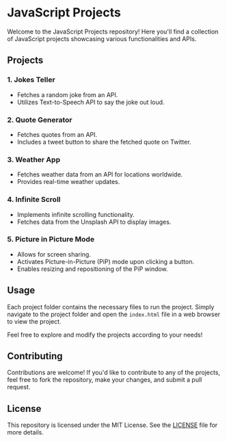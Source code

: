 # JavaScript Projects

Welcome to the JavaScript Projects repository! Here you'll find a collection of JavaScript projects showcasing various functionalities and APIs.

## Projects

### 1. Jokes Teller

- Fetches a random joke from an API.
- Utilizes Text-to-Speech API to say the joke out loud.

### 2. Quote Generator

- Fetches quotes from an API.
- Includes a tweet button to share the fetched quote on Twitter.

### 3. Weather App

- Fetches weather data from an API for locations worldwide.
- Provides real-time weather updates.

### 4. Infinite Scroll

- Implements infinite scrolling functionality.
- Fetches data from the Unsplash API to display images.

### 5. Picture in Picture Mode

- Allows for screen sharing.
- Activates Picture-in-Picture (PiP) mode upon clicking a button.
- Enables resizing and repositioning of the PiP window.

## Usage

Each project folder contains the necessary files to run the project. Simply navigate to the project folder and open the `index.html` file in a web browser to view the project.

Feel free to explore and modify the projects according to your needs!

## Contributing

Contributions are welcome! If you'd like to contribute to any of the projects, feel free to fork the repository, make your changes, and submit a pull request.

## License

This repository is licensed under the MIT License. See the [LICENSE](LICENSE) file for more details.


